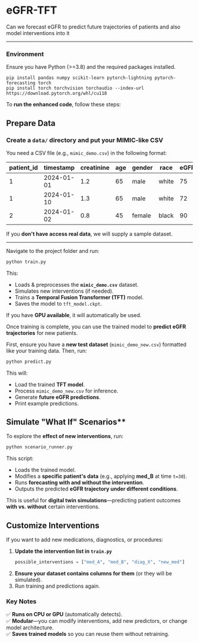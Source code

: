 # eGFR-TFT
Can we forecast eGFR to predict future trajectories of patients and also model interventions into it

---
### Environment
Ensure you have Python (>=3.8) and the required packages installed.
```
pip install pandas numpy scikit-learn pytorch-lightning pytorch-forecasting torch
pip install torch torchvision torchaudio --index-url https://download.pytorch.org/whl/cu118
```

To **run the enhanced code**, follow these steps:

##  **Prepare Data**
### **Create a `data/` directory and put your MIMIC-like CSV**
You need a CSV file (e.g., `mimic_demo.csv`) in the following format:

| patient_id | timestamp  | creatinine | age | gender | race  | eGFR | intervention_X | intervention_Y |
|------------|------------|------------|----|------|------|------|---------------|---------------|
| 1          | 2024-01-01 | 1.2        | 65 | male | white | 75   | 0             | 1             |
| 1          | 2024-01-10 | 1.3        | 65 | male | white | 72   | 1             | 0             |
| 2          | 2024-01-02 | 0.8        | 45 | female | black | 90 | 0             | 0             |

If you **don't have access real data**, we will supply a sample dataset.

---
Navigate to the project folder and run:

```bash
python train.py
```

This:
- Loads & preprocesses the **`mimic_demo.csv`** dataset.
- Simulates new interventions (if needed).
- Trains a **Temporal Fusion Transformer (TFT)** model.
- Saves the model to `tft_model.ckpt`.

If you have **GPU available**, it will automatically be used.

Once training is complete, you can use the trained model to **predict eGFR trajectories** for new patients.

First, ensure you have a **new test dataset** (`mimic_demo_new.csv`) formatted like your training data. Then, run:

```bash
python predict.py
```

This will:
- Load the trained **TFT model**.
- Process `mimic_demo_new.csv` for inference.
- Generate **future eGFR predictions**.
- Print example predictions.

## Simulate "What If" Scenarios**
To explore the **effect of new interventions**, run:

```bash
python scenario_runner.py
```

This script:
- Loads the trained model.
- Modifies a **specific patient's data** (e.g., applying **med_B** at time `t=30`).
- Runs **forecasting with and without the intervention**.
- Outputs the predicted **eGFR trajectory under different conditions**.

This is useful for **digital twin simulations**—predicting patient outcomes **with vs. without** certain interventions.

## **Customize Interventions**
If you want to add new medications, diagnostics, or procedures:
1. **Update the intervention list in `train.py`**
   ```python
   possible_interventions = ["med_A", "med_B", "diag_X", "new_med"]
   ```
2. **Ensure your dataset contains columns for them** (or they will be simulated).
3. Run training and predictions again.

### **Key Notes**
✅ **Runs on CPU or GPU** (automatically detects).  
✅ **Modular**—you can modify interventions, add new predictors, or change model architecture.  
✅ **Saves trained models** so you can reuse them without retraining.

